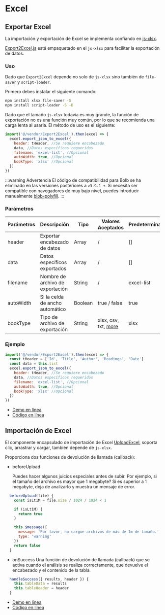 # Excel

## Exportar Excel

La importación y exportación de Excel se implementa confiando en [js-xlsx](https://github.com/SheetJS/js-xlsx).

[Export2Excel.js](https://github.com/PanJiaChen/doc-site/blob/master/src/vendor/Export2Excel.js) está empaquetado en el `js-xlsx` para facilitar la exportación de datos.

### Uso

Dado que `Export2Excel` depende no solo de `js-xlsx` sino también de `file-saver` y `script-loader`.

Primero debes instalar el siguiente comando:

```bash
npm install xlsx file-saver -S
npm install script-loader -S -D
```

Dado que el tamaño `js-xlsx` todavía es muy grande, la función de exportación no es una función muy común, por lo que se recomienda una carga lenta al usarla. El método de uso es el siguiente:

```js
import('@/vendor/Export2Excel').then(excel => {
  excel.export_json_to_excel({
    header: tHeader, //Se requiere encabezado
    data, //Datos específicos requeridos
    filename: 'excel-list', //Opcional
    autoWidth: true, //Opcional
    bookType: 'xlsx' //Opcional
  })
})
```

:::warning Advertencia <Badge text="v3.9.1+"/>
El código de compatibilidad para Bolb se ha eliminado en las versiones posteriores a `v3.9.1 +`. Si necesita ser compatible con navegadores de muy bajo nivel, puedes introducir manualmente [blob-polyfill](https://www.npmjs.com/package/blob-polyfill).
:::

### Parámetros

| Parámetros | Descripción                      | Tipo    | Valores Aceptados                                                                   | Predeterminado |
| ---------- | -------------------------------- | ------- | ----------------------------------------------------------------------------------- | -------------- |
| header     | Exportar encabezado de datos     | Array   | /                                                                                   | []             |
| data       | Datos específicos exportados     | Array   | /                                                                                   | []             |
| filename   | Nombre de archivo de exportación | String  | /                                                                                   | excel-list     |
| autoWidth  | Si la celda de ancho automático  | Boolean | true / false                                                                        | true           |
| bookType   | Tipo de archivo de exportación   | String  | xlsx, csv, txt, [more](https://github.com/SheetJS/js-xlsx#supported-output-formats) | xlsx           |

### Ejemplo

```js
import('@/vendor/Export2Excel').then(excel => {
  const tHeader = ['Id', 'Title', 'Author', 'Readings', 'Date']
  const data = this.list
  excel.export_json_to_excel({
    header: tHeader, //Se requiere encabezado
    data, //Datos específicos requeridos
    filename: 'excel-list', //Opcional
    autoWidth: true, //Opcional
    bookType: 'xlsx' //Opcional
  })
})
```

- [Demo en línea](https://panjiachen.github.io/doc-site/#/excel/export-excel)
- [Código en línea](https://github.com/PanJiaChen/doc-site/blob/master/src/views/excel/export-excel.vue)

## Importación de Excel

El componente encapsulado de importación de Excel [UploadExcel](https://github.com/PanJiaChen/doc-site/blob/master/src/components/UploadExcel/index.vue), soporta clic, arrastrar y cargar, también depende de `js-xlsx`.

Proporciona dos funciones de devolución de llamada (callback):

- beforeUpload

  Puedes hacer algunos juicios especiales antes de subir. Por ejemplo, si el tamaño del archivo es mayor que 1 megabyte? Si es superior a 1 megabyte, deja de analizarlo y muestra un mensaje de error.

```js
  beforeUpload(file) {
    const isLt1M = file.size / 1024 / 1024 < 1

    if (isLt1M) {
      return true
    }

    this.$message({
      message: 'Por favor, no cargue archivos de más de 1m de tamaño.',
      type: 'warning'
    })
    return false
  }
```

- onSuccess
  Una función de devolución de llamada (callback) que se activa cuando el análisis se realiza correctamente, que devuelve el encabezado y el contenido de la tabla.

```js
  handleSuccess({ results, header }) {
    this.tableData = results
    this.tableHeader = header
  }
```

- [Demo en línea](https://panjiachen.github.io/doc-site/#/excel/upload-excel)
- [Código en línea](https://github.com/PanJiaChen/doc-site/blob/master/src/views/excel/upload-excel.vue)
